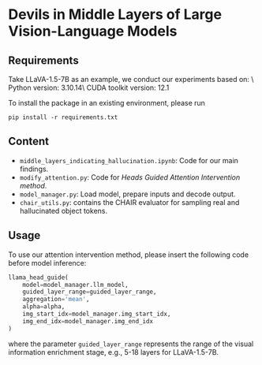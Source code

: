 # Devils in Middle Layers of Large Vision-Language Models

## Requirements
Take LLaVA-1.5-7B as an example, we conduct our experiments based on: \\
Python version: 3.10.14\\
CUDA toolkit version: 12.1

To install the package in an existing environment, please run
``` shell
pip install -r requirements.txt
```

## Content
- `middle_layers_indicating_hallucination.ipynb`: Code for our main findings.
- `modify_attention.py`: Code for _Heads Guided Attention Intervention method_.
- `model_manager.py`: Load model, prepare inputs and decode output.
- `chair_utils.py`: contains the CHAIR evaluator for sampling real and hallucinated object tokens.

## Usage
To use our attention intervention method, please insert the following code before model inference:
```python
llama_head_guide(
    model=model_manager.llm_model,
    guided_layer_range=guided_layer_range,
    aggregation='mean',
    alpha=alpha,
    img_start_idx=model_manager.img_start_idx,
    img_end_idx=model_manager.img_end_idx
)
```
where the parameter `guided_layer_range` represents the range of the visual information enrichment stage, e.g., 5-18 layers for LLaVA-1.5-7B.
